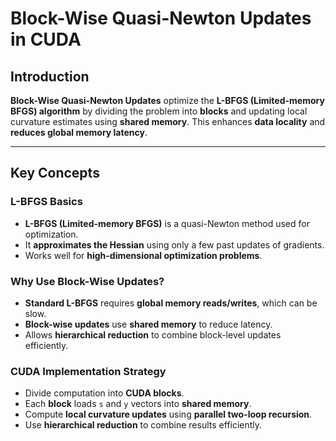 #  Block-Wise Quasi-Newton Updates in CUDA

##  Introduction  
**Block-Wise Quasi-Newton Updates** optimize the **L-BFGS (Limited-memory BFGS) algorithm** by dividing the problem into **blocks** and updating local curvature estimates using **shared memory**. This enhances **data locality** and **reduces global memory latency**.

---

##  Key Concepts  

### **L-BFGS Basics**
- **L-BFGS (Limited-memory BFGS)** is a quasi-Newton method used for optimization.
- It **approximates the Hessian** using only a few past updates of gradients.
- Works well for **high-dimensional optimization problems**.

###  **Why Use Block-Wise Updates?**
- **Standard L-BFGS** requires **global memory reads/writes**, which can be slow.
- **Block-wise updates** use **shared memory** to reduce latency.
- Allows **hierarchical reduction** to combine block-level updates efficiently.

###  **CUDA Implementation Strategy**
- Divide computation into **CUDA blocks**.
- Each **block** loads `s` and `y` vectors into **shared memory**.
- Compute **local curvature updates** using **parallel two-loop recursion**.
- Use **hierarchical reduction** to combine results efficiently.

